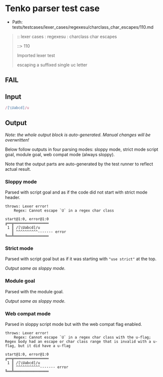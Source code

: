 # Tenko parser test case

- Path: tests/testcases/lexer_cases/regexesu/charclass_char_escapes/110.md

> :: lexer cases : regexesu : charclass char escapes
>
> ::> 110
>
> Imported lexer test
>
> escaping a suffixed single uc letter

## FAIL

## Input

`````js
/[\Uabcd]/u
`````

## Output

_Note: the whole output block is auto-generated. Manual changes will be overwritten!_

Below follow outputs in four parsing modes: sloppy mode, strict mode script goal, module goal, web compat mode (always sloppy).

Note that the output parts are auto-generated by the test runner to reflect actual result.

### Sloppy mode

Parsed with script goal and as if the code did not start with strict mode header.

`````
throws: Lexer error!
    Regex: Cannot escape `U` in a regex char class

start@1:0, error@1:0
╔══╦════════════════
 1 ║ /[\Uabcd]/u
   ║ ^^^^^^^^^^------- error
╚══╩════════════════

`````

### Strict mode

Parsed with script goal but as if it was starting with `"use strict"` at the top.

_Output same as sloppy mode._

### Module goal

Parsed with the module goal.

_Output same as sloppy mode._

### Web compat mode

Parsed in sloppy script mode but with the web compat flag enabled.

`````
throws: Lexer error!
    Regex: Cannot escape `U` in a regex char class with the u-flag; Regex body had an escape or char class range that is invalid with a u-flag, but it did have a u-flag

start@1:0, error@1:0
╔══╦════════════════
 1 ║ /[\Uabcd]/u
   ║ ^^^^^^^^^^^------- error
╚══╩════════════════

`````

